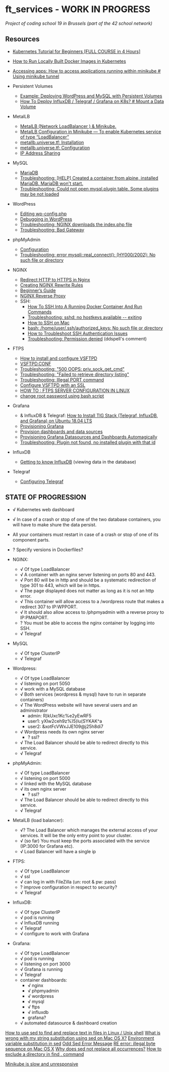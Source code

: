 # ft_services - WORK IN PROGRESS
_Project of coding school 19 in Brussels (part of the 42 school network)_

## Resources
- [Kubernetes Tutorial for Beginners [FULL COURSE in 4 Hours]](https://www.youtube.com/watch?v=X48VuDVv0do)

- [How to Run Locally Built Docker Images in Kubernetes](https://medium.com/swlh/how-to-run-locally-built-docker-images-in-kubernetes-b28fbc32cc1d)
- [Accessing apps: How to access applications running within minikube # Using minikube tunnel](https://minikube.sigs.k8s.io/docs/handbook/accessing/#using-minikube-tunnel)

- Persistent Volumes
	- [Example: Deploying WordPress and MySQL with Persistent Volumes](https://kubernetes.io/docs/tutorials/stateful-application/mysql-wordpress-persistent-volume/)
	- [How To Deploy InfluxDB / Telegraf / Grafana on K8s? # Mount a Data Volume](https://octoperf.com/blog/2019/09/19/kraken-kubernetes-influxdb-grafana-telegraf/#mount-a-data-volume)

- MetalLB
	- [MetalLB (Network LoadBalancer ) & Minikube.](https://medium.com/@shoaib_masood/metallb-network-loadbalancer-minikube-335d846dfdbe)
	- [MetalLB Configuration in Minikube — To enable Kubernetes service of type “LoadBalancer”](https://medium.com/faun/metallb-configuration-in-minikube-to-enable-kubernetes-service-of-type-loadbalancer-9559739787df)
	- [metallb.universe.tf: Installation](https://metallb.universe.tf/installation/)
	- [metallb.universe.tf: Configuration](https://metallb.universe.tf/configuration/)
	- [IP Address Sharing](https://metallb.universe.tf/usage/#ip-address-sharing)

- MySQL
	- [MariaDB](https://wiki.alpinelinux.org/wiki/MariaDB)
	- [Troubleshooting: [HELP] Created a container from alpine, installed MariaDB. MariaDB won't start.](https://www.reddit.com/r/docker/comments/3ucc8y/help_created_a_container_from_alpine_installed/)
	- [Troubleshooting: Could not open mysql.plugin table. Some plugins may be not loaded](https://stackoverflow.com/questions/34198735/could-not-open-mysql-plugin-table-some-plugins-may-be-not-loaded)

- WordPress
	- [Editing wp-config.php](https://wordpress.org/support/article/editing-wp-config-php/#set-database-host)
	- [Debugging in WordPress](https://wordpress.org/support/article/debugging-in-wordpress/)
	- [Troubleshooting: NGINX downloads the index.php file](https://stackoverflow.com/questions/25591040/nginx-serves-php-files-as-downloads-instead-of-executing-them)
	- [Troubleshooting: Bad Gateway](https://medium.com/@armno/til-fixing-http-502-bad-gateway-error-nginx-wordpress-a591be919adf)

- phpMyAdmin
	- [Configuration](https://docs.phpmyadmin.net/en/latest/config.html)
	- [Troubleshooting: error mysqli::real_connect(): (HY000/2002): No such file or directory](https://stackoverflow.com/questions/29928109/getting-error-mysqlireal-connect-hy000-2002-no-such-file-or-directory-wh)

- NGINX
	- [Redirect HTTP to HTTPS in Nginx](https://linuxize.com/post/redirect-http-to-https-in-nginx/#:~:text=The%20preferred%20method%20to%20redirect,unpredictable%20behavior%20of%20the%20server.)
	- [Creating NGINX Rewrite Rules](https://www.nginx.com/blog/creating-nginx-rewrite-rules/)
	- [Beginner’s Guide](http://nginx.org/en/docs/beginners_guide.html)
	- [NGINX Reverse Proxy](https://docs.nginx.com/nginx/admin-guide/web-server/reverse-proxy/)
	- SSH:
		- [How To SSH Into A Running Docker Container And Run Commands](https://phoenixnap.com/kb/how-to-ssh-into-docker-container)
		- [Troubleshooting: sshd: no hostkeys available -- exiting](https://www.garron.me/en/linux/sshd-no-hostkeys-available-exiting.html)
		- [How to SSH on Mac](https://www.servermania.com/kb/articles/ssh-mac/)
		- [bash: /home/user/.ssh/authorized_keys: No such file or directory](https://askubuntu.com/questions/466549/bash-home-user-ssh-authorized-keys-no-such-file-or-directory)
		- [How to Troubleshoot SSH Authentication Issues](https://www.digitalocean.com/docs/droplets/resources/troubleshooting-ssh/authentication/#:~:text=Make%20sure%20the%20authorized_keys%20file,properly%20configured%20for%20the%20session.)
		- [Troubleshooting: Permission denied](https://www.digitalocean.com/community/questions/ssh-copy-id-not-working-permission-denied-publickey) (ddspell's comment)

- FTPS
	- [How to install and configure VSFTPD](https://www.howtoforge.com/tutorial/how-to-install-and-configure-vsftpd/)
	- [VSFTPD.CONF](http://vsftpd.beasts.org/vsftpd_conf.html)
	- [Troubleshooting: "500 OOPS: priv_sock_get_cmd"](https://www.liquidweb.com/kb/error-500-oops-priv_sock_get_cmd-on-fedora-20-solved/)
	- [Troubleshooting: "Failed to retrieve directory listing"](https://serverfault.com/questions/555541/failed-to-retrieve-directory-listing-in-filezilla-connecting-to-vsftpd)
	- [Troubleshooting: Illegal PORT command](https://askubuntu.com/questions/358603/vsftpd-illegal-port-command)
	- [Configure VSFTPD with an SSL](https://www.liquidweb.com/kb/configure-vsftpd-ssl/)
	- [HOW TO : FTPS SERVER CONFIGURATION IN LINUX](https://www.linuxnix.com/ftps-server-configuration/)
	- [change root password using bash script](https://stackoverflow.com/questions/52211476/change-root-password-using-bash-script)

- Grafana
	- & InfluxDB & Telegraf: [How to Install TIG Stack (Telegraf, InfluxDB, and Grafana) on Ubuntu 18.04 LTS](https://www.howtoforge.com/tutorial/how-to-install-tig-stack-telegraf-influxdb-and-grafana-on-ubuntu-1804/)
	- [Provisioning Grafana](https://grafana.com/docs/grafana/latest/administration/provisioning/)
	- [Provision dashboards and data sources](https://grafana.com/tutorials/provision-dashboards-and-data-sources/#1)
	- [Provisioning Grafana Datasources and Dashboards Automagically](https://blog.56k.cloud/provisioning-grafana-datasources-and-dashboards-automagically/)
	- [Troubleshooting: Plugin not found, no installed plugin with that id](https://community.grafana.com/t/plugin-not-found-no-installed-plugin-with-that-id/26646)

- InfluxDB
	- [Getting to know InfluxDB](https://oznetnerd.com/2017/06/11/getting-know-influxdb/) (viewing data in the database)

- Telegraf
	- [Configuring Telegraf](https://docs.influxdata.com/telegraf/v1.17/administration/configuration/)

## STATE OF PROGRESSION

- √ Kubernetes web dashboard
- √ In case of a crash or stop of one of the two database containers, you will have to make shure the data persist.
- All your containers must restart in case of a crash or stop of one of its component parts.

- ? Specify versions in Dockerfiles?

- NGINX:
	- √ Of type LoadBalancer
	- √ A container with an nginx server listening on ports 80 and 443.
	- √ Port 80 will be in http and should be a systematic redirection of type 301 to 443, which will be in https.
	- √ The page displayed does not matter as long as it is not an http error.
	- √ This container will allow access to a /wordpress route that makes a redirect 307 to IP:WPPORT.
	- √ It should also allow access to /phpmyadmin with a reverse proxy to IP:PMAPORT.
	- ? You must be able to access the nginx container by logging into SSH.
	- √ Telegraf

- MySQL
	- √ Of type ClusterIP
	- √ Telegraf

- Wordpress:
	- √ Of type LoadBalancer
	- √ listening on port 5050
	- √ work with a MySQL database
	- √ Both services (wordpress & mysql) have to run in separate containers)
	- √ The WordPress website will have several users and an administrator
		- admin: R)kUxc1Kc%e2yEwRF5
		- user1: yXIw2ceh9z%)5)lu(SYKAK^a
		- user2: &xotFcVWxJJE109@j25h8di7
	- √ Wordpress needs its own nginx server
		- ? ssl?
	- √ The Load Balancer should be able to redirect directly to this service.
	- √ Telegraf

- phpMyAdmin:
	- √ Of type LoadBalancer
	- √ listening on port 5000
	- √ linked with the MySQL database
	- √ its own nginx server
		- ? ssl?
	- √ The Load Balancer should be able to redirect directly to this service.
	- √ Telegraf

- MetalLB (load balancer):
	- √? The Load Balancer which manages the external access of your services. It will be the only entry point to your cluster.
	- √ (so far) You must keep the ports associated with the service (IP:3000 for Grafana etc).
	- √ Load Balancer will have a single ip

- FTPS:
	- √ Of type LoadBalancer
	- √ ssl
	- √ can log in with FileZilla (un: root & pw: pass)
	- ? improve configuration in respect to security?
	- √ Telegraf
	
- InfluxDB:
	- √ Of type ClusterIP
	- √ pod is running
	- √ InfluxDB running
	- √ Telegraf
	- √ configure to work with Grafana

- Grafana:
	- √ Of type LoadBalancer
	- √ pod is running
	- √ listening on port 3000
	- √ Grafana is running
	- √ Telegraf
	- container dashboards:
		- √ nginx
		- √ phpmyadmin
		- √ wordpress
		- √ mysql
		- √ ftps
		- √ influxdb
		- grafana?
	- √ automated datasource & dashboard creation

[How to use sed to find and replace text in files in Linux / Unix shell](https://www.cyberciti.biz/faq/how-to-use-sed-to-find-and-replace-text-in-files-in-linux-unix-shell/)
[What is wrong with my string substitution using sed on Mac OS X?](https://stackoverflow.com/questions/28592043/what-is-wrong-with-my-string-substitution-using-sed-on-mac-os-x)
[Environment variable substitution in sed](https://stackoverflow.com/questions/584894/environment-variable-substitution-in-sed)
[Odd Sed Error Message](https://stackoverflow.com/questions/1180172/odd-sed-error-message)
[RE error: illegal byte sequence on Mac OS X](https://stackoverflow.com/questions/19242275/re-error-illegal-byte-sequence-on-mac-os-x)
[Why does sed not replace all occurrences?](https://stackoverflow.com/questions/15849119/why-does-sed-not-replace-all-occurrences)
[How to exclude a directory in find . command](https://stackoverflow.com/questions/4210042/how-to-exclude-a-directory-in-find-command)

[Minikube is slow and unresponsive](https://stackoverflow.com/questions/56327843/minikube-is-slow-and-unresponsive)